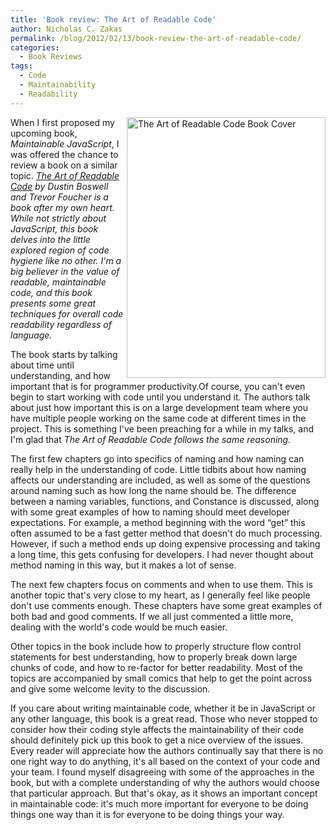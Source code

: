 ```yaml
---
title: 'Book review: The Art of Readable Code'
author: Nicholas C. Zakas
permalink: /blog/2012/02/13/book-review-the-art-of-readable-code/
categories:
  - Book Reviews
tags:
  - Code
  - Maintainability
  - Readability
---
```

[<img src="/images/wp-content/uploads/2012/02/artof.jpg" alt="The Art of Readable Code Book Cover" align="right" width="318" height="417" />][1]When I first proposed my upcoming book, <cite>Maintainable JavaScript</cite>, I was offered the chance to review a book on a similar topic. <cite><a href="http://www.amazon.com/Art-Readable-Code-Dustin-Boswell/dp/0596802293?tag=nczonline-20">The Art of Readable Code</a> by Dustin Boswell and Trevor Foucher is a book after my own heart. While not strictly about JavaScript, this book delves into the little explored region of code hygiene like no other. I'm a big believer in the value of readable, maintainable code, and this book presents some great techniques for overall code readability regardless of language.</p> 

<p>
  The book starts by talking about time until understanding, and how important that is for programmer productivity.Of course, you can't even begin to start working with code until you understand it. The authors talk about just how important this is on a large development team where you have multiple people working on the same code at different times in the project. This is something I've been preaching for a while in my talks, and I'm glad that </cite><cite>The Art of Readable Code follows the same reasoning.</p> 
  
  <p>
    The first few chapters go into specifics of naming and how naming can really help in the understanding of code. Little tidbits about how naming affects our understanding are included, as well as some of the questions around naming such as how long the name should be. The difference between a naming variables, functions, and Constance is discussed, along with some great examples of how to naming should meet developer expectations. For example, a method beginning with the word &#8220;get&#8221; this often assumed to be a fast getter method that doesn't do much processing. However, if such a method ends up doing expensive processing and taking a long time, this gets confusing for developers. I had never thought about method naming in this way, but it makes a lot of sense.
  </p>
  
  <p>
    The next few chapters focus on comments and when to use them. This is another topic that's very close to my heart, as I generally feel like people don't use comments enough. These chapters have some great examples of both bad and good comments. If we all just commented a little more, dealing with the world's code would be much easier.
  </p>
  
  <p>
    Other topics in the book include how to properly structure flow control statements for best understanding, how to properly break down large chunks of code, and how to re-factor for better readability. Most of the topics are accompanied by small comics that help to get the point across and give some welcome levity to the discussion.
  </p>
  
  <p>
    If you care about writing maintainable code, whether it be in JavaScript or any other language, this book is a great read. Those who never stopped to consider how their coding style affects the maintainability of their code should definitely pick up this book to get a nice overview of the issues. Every reader will appreciate how the authors continually say that there is no one right way to do anything, it's all based on the context of your code and your team. I found myself disagreeing with some of the approaches in the book, but with a complete understanding of why the authors would choose that particular approach. But that's okay, as it shows an important concept in maintainable code: it's much more important for everyone to be doing things one way than it is for everyone to be doing things your way.</cite>
  </p>

 [1]: http://www.amazon.com/Art-Readable-Code-Dustin-Boswell/dp/0596802293?tag=nczonline-20

